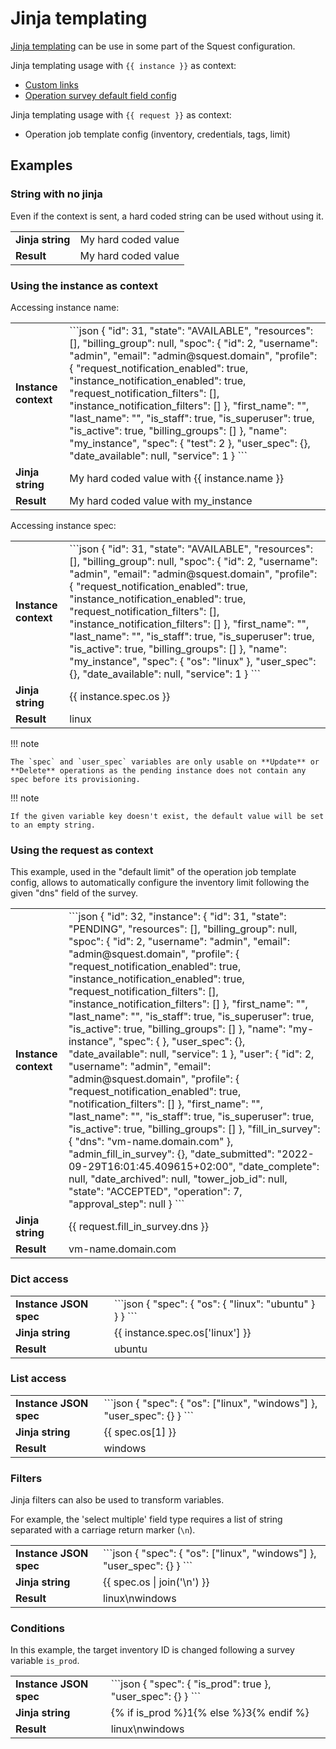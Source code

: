 # Jinja templating

[Jinja templating](https://jinja.palletsprojects.com/en/3.1.x/templates/) can be use in some part of the Squest configuration.

Jinja templating usage with `{{ instance }}` as context:

- [Custom links](tools.md#custom-links)
- [Operation survey default field config](service_catalog/operation.md#default-value)

Jinja templating usage with `{{ request }}` as context:

- Operation job template config (inventory, credentials, tags, limit)

## Examples

### String with no jinja

Even if the context is sent, a hard coded string can be used without using it.
<table>
    <tr>
        <td><strong>Jinja string</strong></td>
        <td>My hard coded value</td>
    </tr>
    <tr>
        <td><strong>Result</strong></td>
        <td>My hard coded value</td>
    </tr>
</table>

### Using the instance as context

Accessing instance name:
<table>
    <tr>
        <td><strong>Instance context</strong></td>
        <td>
            ```json
            {
                "id": 31,
                "state": "AVAILABLE",
                "resources": [],
                "billing_group": null,
                "spoc": {
                    "id": 2,
                    "username": "admin",
                    "email": "admin@squest.domain",
                    "profile": {
                        "request_notification_enabled": true,
                        "instance_notification_enabled": true,
                        "request_notification_filters": [],
                        "instance_notification_filters": []
                    },
                    "first_name": "",
                    "last_name": "",
                    "is_staff": true,
                    "is_superuser": true,
                    "is_active": true,
                    "billing_groups": []
                },
                "name": "my_instance",
                "spec": {
                    "test": 2
                },
                "user_spec": {},
                "date_available": null,
                "service": 1
            }
            ```
        </td>
    </tr>
    <tr>
        <td><strong>Jinja string</strong></td>
        <td>My hard coded value with {{ instance.name }}</td>
    </tr>
    <tr>
        <td><strong>Result</strong></td>
        <td>My hard coded value with my_instance</td>
    </tr>
</table>

Accessing instance spec:
<table>
    <tr>
        <td><strong>Instance context</strong></td>
        <td>
            ```json
            {
                "id": 31,
                "state": "AVAILABLE",
                "resources": [],
                "billing_group": null,
                "spoc": {
                    "id": 2,
                    "username": "admin",
                    "email": "admin@squest.domain",
                    "profile": {
                        "request_notification_enabled": true,
                        "instance_notification_enabled": true,
                        "request_notification_filters": [],
                        "instance_notification_filters": []
                    },
                    "first_name": "",
                    "last_name": "",
                    "is_staff": true,
                    "is_superuser": true,
                    "is_active": true,
                    "billing_groups": []
                },
                "name": "my_instance",
                "spec": {
                    "os": "linux"
                },
                "user_spec": {},
                "date_available": null,
                "service": 1
            }            
            ```
        </td>
    </tr>
    <tr>
        <td><strong>Jinja string</strong></td>
        <td> {{ instance.spec.os }}</td>
    </tr>
    <tr>
        <td><strong>Result</strong></td>
        <td>linux</td>
    </tr>
</table>

!!! note

    The `spec` and `user_spec` variables are only usable on **Update** or **Delete** operations as the pending instance does not contain any spec before its provisioning.

!!! note

    If the given variable key doesn't exist, the default value will be set to an empty string.

### Using the request as context

This example, used in the "default limit" of the operation job template config, allows to automatically configure the inventory limit following the given "dns" field of the survey.

<table>
    <tr>
        <td><strong>Instance context</strong></td>
        <td>
            ```json
            {
                "id": 32,
                "instance": {
                    "id": 31,
                    "state": "PENDING",
                    "resources": [],
                    "billing_group": null,
                    "spoc": {
                        "id": 2,
                        "username": "admin",
                        "email": "admin@squest.domain",
                        "profile": {
                            "request_notification_enabled": true,
                            "instance_notification_enabled": true,
                            "request_notification_filters": [],
                            "instance_notification_filters": []
                        },
                        "first_name": "",
                        "last_name": "",
                        "is_staff": true,
                        "is_superuser": true,
                        "is_active": true,
                        "billing_groups": []
                    },
                    "name": "my-instance",
                    "spec": {                        
                    },
                    "user_spec": {},
                    "date_available": null,
                    "service": 1
                },
                "user": {
                    "id": 2,
                    "username": "admin",
                    "email": "admin@squest.domain",
                    "profile": {
                        "request_notification_enabled": true,
                        "notification_filters": []
                    },
                    "first_name": "",
                    "last_name": "",
                    "is_staff": true,
                    "is_superuser": true,
                    "is_active": true,
                    "billing_groups": []
                },
                "fill_in_survey": {
                    "dns": "vm-name.domain.com"
                },
                "admin_fill_in_survey": {},
                "date_submitted": "2022-09-29T16:01:45.409615+02:00",
                "date_complete": null,
                "date_archived": null,
                "tower_job_id": null,
                "state": "ACCEPTED",
                "operation": 7,
                "approval_step": null
            }         
            ```
        </td>
    </tr>
    <tr>
        <td><strong>Jinja string</strong></td>
        <td> {{ request.fill_in_survey.dns }}</td>
    </tr>
    <tr>
        <td><strong>Result</strong></td>
        <td>vm-name.domain.com</td>
    </tr>
</table>

### Dict access

<table>
    <tr>
        <td><strong>Instance JSON spec</strong></td>
        <td>
            ```json
            {
                "spec": {
                    "os": {
                        "linux": "ubuntu"
                    }
                }               
            }
            ```
        </td>
    </tr>
    <tr>
        <td><strong>Jinja string</strong></td>
        <td>{{ instance.spec.os['linux'] }}</td>
    </tr>
    <tr>
        <td><strong>Result</strong></td>
        <td>ubuntu</td>
    </tr>
</table>

### List access

<table>
    <tr>
        <td><strong>Instance JSON spec</strong></td>
        <td>
            ```json
            {
                "spec": {
                    "os": ["linux", "windows"]
                },
                "user_spec": {}
            }
            ```
        </td>
    </tr>
    <tr>
        <td><strong>Jinja string</strong></td>
        <td>{{ spec.os[1] }}</td>
    </tr>
    <tr>
        <td><strong>Result</strong></td>
        <td>windows</td>
    </tr>
</table>

### Filters

Jinja filters can also be used to transform variables.

For example, the 'select multiple' field type requires a list of string separated with a carriage return marker (`\n`).

<table>
    <tr>
        <td><strong>Instance JSON spec</strong></td>
        <td>
            ```json
            {
                "spec": {
                    "os": ["linux", "windows"]
                },
                "user_spec": {}
            }
            ```
        </td>
    </tr>
    <tr>
        <td><strong>Jinja string</strong></td>
        <td>{{ spec.os | join('\n') }}</td>
    </tr>
    <tr>
        <td><strong>Result</strong></td>
        <td>linux\nwindows</td>
    </tr>
</table>

### Conditions

In this example, the target inventory ID is changed following a survey variable `is_prod`.

<table>
    <tr>
        <td><strong>Instance JSON spec</strong></td>
        <td>
            ```json
            {
                "spec": {
                    "is_prod": true
                },
                "user_spec": {}
            }
            ```
        </td>
    </tr>
    <tr>
        <td><strong>Jinja string</strong></td>
        <td>{% if is_prod %}1{% else %}3{% endif %}</td>
    </tr>
    <tr>
        <td><strong>Result</strong></td>
        <td>linux\nwindows</td>
    </tr>
</table>
